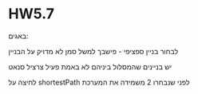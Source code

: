 # HW5.7

באגים:

לבחור בניין ספציפי - פישבך למשל סמן לא מדויק על הבניין 

יש בניינים שהמסלול ביניהם לא באמת פעיל צרציל סנאט

לחיצה על shortestPath לפני שנבחרו 2 משמידה את המערכת
